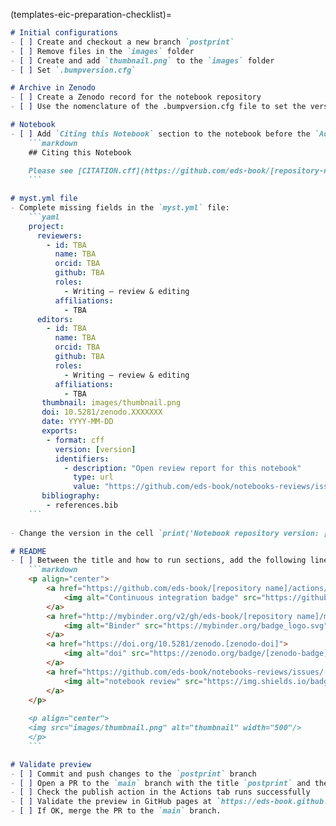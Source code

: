 (templates-eic-preparation-checklist)=

```markdown
# Initial configurations
- [ ] Create and checkout a new branch `postprint`
- [ ] Remove files in the `images` folder
- [ ] Create and add `thumbnail.png` to the `images` folder
- [ ] Set `.bumpversion.cfg`

# Archive in Zenodo
- [ ] Create a Zenodo record for the notebook repository
- [ ] Use the nomenclature of the .bumpversion.cfg file to set the version number

# Notebook 
- [ ] Add `Citing this Notebook` section to the notebook before the `Additional Information` section. 
    ```markdown
    ## Citing this Notebook
    
    Please see [CITATION.cff](https://github.com/eds-book/[repository-name]/blob/main/CITATION.cff) for the full citation information. The citation file can be exported to APA or BibTex formats (learn more [here](https://docs.github.com/en/repositories/managing-your-repositorys-settings-and-features/customizing-your-repository/about-citation-files)).
    ```

# myst.yml file
- Complete missing fields in the `myst.yml` file:
    ```yaml
    project:
      reviewers:
        - id: TBA
          name: TBA
          orcid: TBA
          github: TBA
          roles:
            - Writing – review & editing
          affiliations:
            - TBA
      editors:
        - id: TBA
          name: TBA
          orcid: TBA
          github: TBA
          roles:
            - Writing – review & editing
          affiliations:
            - TBA
       thumbnail: images/thumbnail.png
       doi: 10.5281/zenodo.XXXXXXX
       date: YYYY-MM-DD
       exports:
        - format: cff
          version: [version]
          identifiers:
            - description: "Open review report for this notebook"
              type: url
              value: "https://github.com/eds-book/notebooks-reviews/issues/[review-issue]"
       bibliography:
        - references.bib
    ```
  
- Change the version in the cell `print('Notebook repository version: [version]')`

# README 
- [ ] Between the title and how to run sections, add the following lines replacing `[repository-name]`, `[zenodo-doi]`, `[zenodo-badge]` and `[review-issue]` in:
    ```markdown
    <p align="center">
        <a href="https://github.com/eds-book/[repository name]/actions/workflows/monthly-build.yaml/badge.svg">
            <img alt="Continuous integration badge" src="https://github.com/eds-book/[repository name]/actions/workflows/monthly-build.yaml/badge.svg">
        </a>
        <a href="http://mybinder.org/v2/gh/eds-book/[repository name]/main?labpath=notebook.ipynb">
            <img alt="Binder" src="https://mybinder.org/badge_logo.svg">
        </a>
        <a href="https://doi.org/10.5281/zenodo.[zenodo-doi]">
            <img alt="doi" src="https://zenodo.org/badge/[zenodo-badge].svg">
        </a>
        <a href="https://github.com/eds-book/notebooks-reviews/issues/[review-issue]">
            <img alt="notebook review" src="https://img.shields.io/badge/view-review-purple">
        </a>
    </p>
    
    <p align="center">
    <img src="images/thumbnail.png" alt="thumbnail" width="500"/>
    </p>
    ```

# Validate preview
- [ ] Commit and push changes to the `postprint` branch
- [ ] Open a PR to the `main` branch with the title `postprint` and the description
- [ ] Check the publish action in the Actions tab runs successfully
- [ ] Validate the preview in GitHub pages at `https://eds-book.github.io/[repository name]/`
- [ ] If OK, merge the PR to the `main` branch.

```